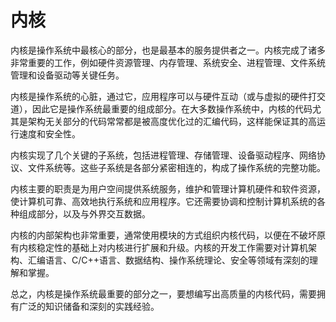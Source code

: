 # 内核

内核是操作系统中最核心的部分，也是最基本的服务提供者之一。内核完成了诸多非常重要的工作，例如硬件资源管理、内存管理、系统安全、进程管理、文件系统管理和设备驱动等关键任务。

内核是操作系统的心脏，通过它，应用程序可以与硬件互动（或与虚拟的硬件打交道），因此它是操作系统最重要的组成部分。在大多数操作系统中，内核的代码尤其是架构无关部分的代码常常都是被高度优化过的汇编代码，这样能保证其的高运行速度和安全性。

内核实现了几个关键的子系统，包括进程管理、存储管理、设备驱动程序、网络协议、文件系统等。这些子系统是各部分紧密相连的，构成了操作系统的完整功能。

内核主要的职责是为用户空间提供系统服务，维护和管理计算机硬件和软件资源，使计算机可靠、高效地执行系统和应用程序。它还需要协调和控制计算机系统的各种组成部分，以及与外界交互数据。

内核的内部架构也非常重要，通常使用模块的方式组织内核代码，以便在不破坏原有内核稳定性的基础上对内核进行扩展和升级。内核的开发工作需要对计算机架构、汇编语言、C/C++语言、数据结构、操作系统理论、安全等领域有深刻的理解和掌握。

总之，内核是操作系统最重要的部分之一，要想编写出高质量的内核代码，需要拥有广泛的知识储备和深刻的实践经验。